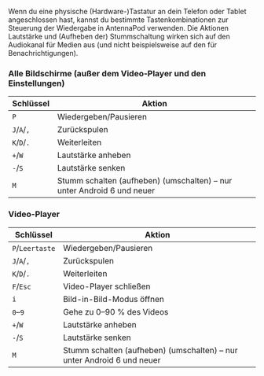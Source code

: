 Wenn du eine physische (Hardware-)Tastatur an dein Telefon oder Tablet angeschlossen hast, kannst du bestimmte Tastenkombinationen zur Steuerung der Wiedergabe in AntennaPod verwenden. Die Aktionen Lautstärke und (Aufheben der) Stummschaltung wirken sich auf den Audiokanal für Medien aus (und nicht beispielsweise auf den für Benachrichtigungen).

### Alle Bildschirme (außer dem Video-Player und den Einstellungen)

| Schlüssel | Aktion |
| --- | --- |
| `P` | Wiedergeben/Pausieren |
| `J`/`A`/`,` | Zurückspulen |
| `K`/`D`/`.` | Weiterleiten |
| `+`/`W` | Lautstärke anheben |
| `-`/`S` | Lautstärke senken |
| `M` | Stumm schalten (aufheben) (umschalten) – nur unter Android 6 und neuer |

### Video-Player

| Schlüssel | Aktion |
| --- | --- |
| `P`/`Leertaste` | Wiedergeben/Pausieren |
| `J`/`A`/`,` | Zurückspulen |
| `K`/`D`/`.` | Weiterleiten |
| `F`/`Esc` | Video-Player schließen |
| `i` | Bild-in-Bild-Modus öffnen |
| `0`–`9` | Gehe zu 0–90 % des Videos |
| `+`/`W` | Lautstärke anheben |
| `-`/`S` | Lautstärke senken |
| `M` | Stumm schalten (aufheben) (umschalten) – nur unter Android 6 und neuer |
